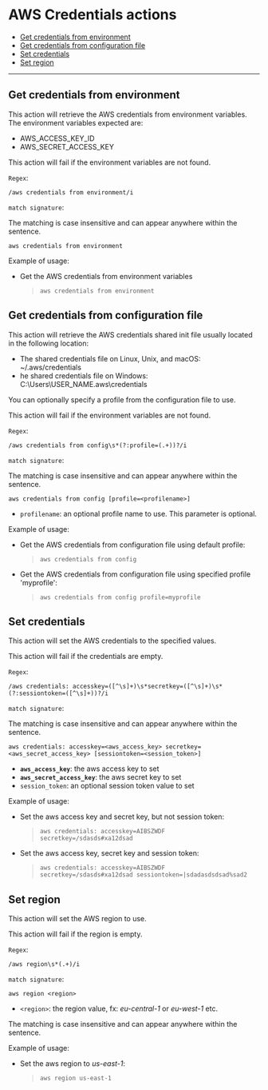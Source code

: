 # AWS Credentials actions

- [Get credentials from environment](#get-credentials-from-environment)
- [Get credentials from configuration file](#get-credentials-from-configuration-file)
- [Set credentials](#set-credentials)
- [Set region](#set-region)

---

## Get credentials from environment

This action will retrieve the AWS credentials from environment variables. The environment variables expected are:

- AWS_ACCESS_KEY_ID
- AWS_SECRET_ACCESS_KEY

This action will fail if the environment variables are not found.

`Regex`:

```shell
/aws credentials from environment/i
```

`match signature`:

The matching is case insensitive and can appear anywhere within the sentence.

```shell
aws credentials from environment
```

Example of usage:

- Get the AWS credentials from environment variables

    > `aws credentials from environment`

## Get credentials from configuration file

This action will retrieve the AWS credentials shared init file usually located in the following location:

- The shared credentials file on Linux, Unix, and macOS: ~/.aws/credentials
- he shared credentials file on Windows: C:\Users\USER_NAME\.aws\credentials

You can optionally specify a profile from the configuration file to use.

This action will fail if the environment variables are not found.

`Regex`:

```shell
/aws credentials from config\s*(?:profile=(.+))?/i
```

`match signature`:

The matching is case insensitive and can appear anywhere within the sentence.

```shell
aws credentials from config [profile=<profilename>]
```
- `profilename`: an optional profile name to use. This parameter is optional.


Example of usage:

- Get the AWS credentials from configuration file using default profile:

    > `aws credentials from config`

- Get the AWS credentials from configuration file using specified profile 'myprofile':

    > `aws credentials from config profile=myprofile`


## Set credentials

This action will set the AWS credentials to the specified values.

This action will fail if the credentials are empty.

`Regex`:

```shell
/aws credentials: accesskey=([^\s]+)\s*secretkey=([^\s]+)\s*(?:sessiontoken=([^\s]+))?/i
```

`match signature`:

The matching is case insensitive and can appear anywhere within the sentence.

```shell
aws credentials: accesskey=<aws_access_key> secretkey=<aws_secret_access_key> [sessiontoken=<session_token>]
```
- **`aws_access_key`**: the aws access key to set
- **`aws_secret_access_key`**: the aws secret key to set
- `session_token`: an optional session token value to set

Example of usage:

- Set the aws access key and secret key, but not session token:

    > `aws credentials: accesskey=AIBSZWDF secretkey=/sdasds#xa12dsad`

- Set the aws access key, secret key and session token:

    > `aws credentials: accesskey=AIBSZWDF secretkey=/sdasds#xa12dsad sessiontoken=|sdadasdsdsad%sad2`

## Set region

This action will set the AWS region to use.

This action will fail if the region is empty.

`Regex`:

```shell
/aws region\s*(.+)/i
```

`match signature`:

```shell
aws region <region>
```
- `<region>`: the region value, fx: *eu-central-1* or *eu-west-1* etc.

The matching is case insensitive and can appear anywhere within the sentence.

Example of usage:

- Set the aws region to *us-east-1*:

    > `aws region us-east-1`